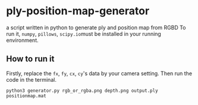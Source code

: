 # ply-position-map-generator
a script written in python to generate ply and position map from RGBD
To run it, `numpy`, `pillows`, `scipy.io`must be installed in your running environment.
## How to run it
Firstly, replace the `fx`, `fy`, `cx`, `cy`'s data by your camera setting.
Then run the code in the terminal.
```
python3 generator.py rgb_or_rgba.png depth.png output.ply positionmap.mat
```
